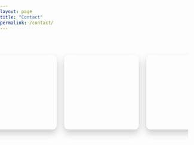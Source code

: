 ```yaml
---
layout: page
title: "Contact"
permalink: /contact/
---
```


<style>
  /* General Reset */
  body, html {
    margin: 0;
    padding: 0;
    height: 100%;
    overflow-x: hidden; /* Prevent horizontal scroll */
  }

  footer {
    position: relative;
    width: 100%;
    text-align: center;
    padding: 10px 0;
    margin-top: auto;
  }

  /* Container for the cards */
  .contact-page-container {
    display: flex;
    justify-content: center;
    align-items: center;
    gap: 20px;
    padding: 50px 20px;
    flex-wrap: nowrap;
    overflow-x: auto;
    width: 100%;
  }

  /* Card Container */
  .contact-card {
    perspective: 1000px;
    width: 200px;
    height: 200px;
    flex-shrink: 0;
  }

  /* Inner Wrapper for 3D Flip */
  .card-inner {
    position: relative;
    width: 100%;
    height: 100%;
    text-align: center;
    transition: transform 0.6s;
    transform-style: preserve-3d;
    box-shadow: 0 10px 20px rgba(0, 0, 0, 0.2);
    border-radius: 12px;
  }

  /* Flip on Hover */
  .contact-card:hover .card-inner {
    transform: rotateY(180deg);
  }

  /* Front and Back of the Card */
  .card-front, .card-back {
    position: absolute;
    width: 100%;
    height: 100%;
    backface-visibility: hidden;
    border-radius: 12px;
    overflow: hidden;
    color: #fff;
    display: flex;
    justify-content: center;
    align-items: center;
    font-size: 1.2em;
  }

  .card-front {
    background-size: cover;
    background-position: center;
  }

  .card-back {
    background: var(--color-bg-secondary);
    transform: rotateY(180deg);
    display: flex;
    flex-direction: column;
    justify-content: center;
    align-items: center;
    padding: 10px;
    box-sizing: border-box;
  }

  /* Styling for Text and Links */
  .card-back a {
    color: var(--color-accent);
    text-decoration: none;
    font-size: 1.2em;
    transition: color 0.3s;
  }

  .card-back a:hover {
    color: #0073e6;
  }

  /* Responsive Styles */
  @media (max-width: 768px) {
    .contact-page-container {
      flex-direction: row;
      justify-content: center;
      align-items: center;
      gap: 15px;
      overflow-x: auto;
    }

    .contact-card {
      width: 150px;  /* Smaller cards on medium screens */
      height: 150px;
    }

    .card-front {
      background-size: contain;
    }

    .card-back a {
      font-size: 1em;
    }
  }

  @media (max-width: 480px) {
    .contact-page-container {
      flex-direction: column;
      align-items: center;
      justify-content: center;
      gap: 20px;
    }

    .contact-card {
      width: 120px;  /* Smaller cards on small screens */
      height: 120px;
    }

    .card-front {
      background-size: contain;
    }

    .card-back a {
      font-size: 0.9em;
    }
  }
</style>

<div class="contact-page-container">
  <!-- GitHub Card -->
  <div class="contact-card">
    <div class="card-inner">
      <!-- Front Side with Background Image -->
      <div class="card-front" style="background-image: url('https://extravenger.github.io/assets/img/contact/github-bg.jpg');">
      </div>
      <!-- Back Side with Details -->
      <div class="card-back">
        <a href="https://github.com/Extravenger" target="_blank">GitHub</a>
      </div>
    </div>
  </div>

  <!-- LinkedIn Card -->
  <div class="contact-card">
    <div class="card-inner">
      <!-- Front Side with Background Image -->
      <div class="card-front" style="background-image: url('https://extravenger.github.io/assets/img/contact/linkedin-bg.jpg');">
      </div>
      <!-- Back Side with Details -->
      <div class="card-back">
        <a href="https://www.linkedin.com/in/amitmorr/" target="_blank">LinkedIn</a>
      </div>
    </div>
  </div>

  <!-- Discord Card -->
  <div class="contact-card">
    <div class="card-inner">
      <!-- Front Side with Background Image -->
      <div class="card-front" style="background-image: url('https://extravenger.github.io/assets/img/contact/discord-bg.jpg');">
      </div>
      <!-- Back Side with Details -->
      <div class="card-back">
        <p>Extravenger#8538</p>
      </div>
    </div>
  </div>
</div>
